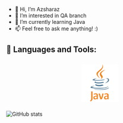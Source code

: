 - 👋 Hi, I’m Azsharaz
- 👀 I’m interested in QA branch
- 🌱 I’m currently learning Java 
- 📫 Feel free to ask me anything! :)

<!---
Azsharaz/Azsharaz is a ✨ special ✨ repository because its `README.md` (this file) appears on your GitHub profile.
You can click the Preview link to take a look at your changes.
--->

## 🧰 Languages and Tools:
<p align="center">
<img src="https://raw.githubusercontent.com/github/explore/80688e429a7d4ef2fca1e82350fe8e3517d3494d/topics/java/java.png" alt="Java" height="100" style="vertical-align:top; margin:10px">
</p>





![GitHub stats](https://github-readme-stats.vercel.app/api?username=Azsharaz&show_icons=true&theme=tokyonight)

